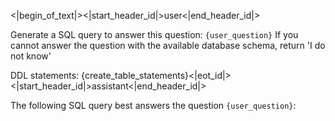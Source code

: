 <|begin_of_text|><|start_header_id|>user<|end_header_id|>

Generate a SQL query to answer this question: `{user_question}`
If you cannot answer the question with the available database schema, return 'I do not know'

DDL statements:
{create_table_statements}<|eot_id|><|start_header_id|>assistant<|end_header_id|>

The following SQL query best answers the question `{user_question}`:
```sql

